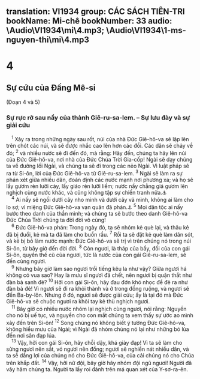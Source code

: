 translation: VI1934
group: CÁC SÁCH TIÊN-TRI
bookName: Mi-chê 
bookNumber: 33
audio: \Audio\VI1934\mi\4.mp3; \Audio\VI1934\1-ms-nguyen-thi\mi\4.mp3
-------

<div class="title"><h1>4</h1><h2>Sự cứu của Đấng Mê-si</h2><p>(Đoạn 4 và 5)</p><h3>Sự rực rỡ sau nầy của thành Giê-ru-sa-lem. – Sự lưu đày và sự giải cứu</h3></div>
<span class="verse mi_4_1"> <sup>1</sup> Xảy ra trong những ngày sau rốt, núi của nhà Đức Giê-hô-va sẽ lập lên trên chót các núi, và sẽ được nhắc cao lên hơn các đồi. Các dân sẽ chảy về đó; </span>
<span class="verse mi_4_2"><sup>2</sup> và nhiều nước sẽ đi đến đó, mà rằng: Hãy đến, chúng ta hãy lên núi của Đức Giê-hô-va, nơi nhà của Đức Chúa Trời Gia-cốp! Ngài sẽ dạy chúng ta về đường lối Ngài, và chúng ta sẽ đi trong các nẻo Ngài. Vì luật pháp sẽ ra từ Si-ôn, lời của Đức Giê-hô-va từ Giê-ru-sa-lem. </span>
<span class="verse mi_4_3"><sup>3</sup> Ngài sẽ làm ra sự phán xét giữa nhiều dân, đoán định các nước mạnh nơi phương xa; và họ sẽ lấy gươm rèn lưỡi cày, lấy giáo rèn lưỡi liềm; nước nầy chẳng giá gươm lên nghịch cùng nước khác, và cũng không tập sự chiến tranh nữa.<a data-toggle="tooltip" data-placement="bottom" title="Es 2:4; Gio 3:10">⚓</a><br/></span>
<span class="verse mi_4_4"> <sup>4</sup> Ai nấy sẽ ngồi dưới cây nho mình và dưới cây vả mình, không ai làm cho lo sợ; vì miệng Đức Giê-hô-va vạn quân đã phán.<a data-toggle="tooltip" data-placement="bottom" title="Xa 3:10">⚓</a></span>
<span class="verse mi_4_5"><sup>5</sup> Mọi dân tộc ai nấy bước theo danh của thần mình; và chúng ta sẽ bước theo danh Giê-hô-va Đức Chúa Trời chúng ta đời đời vô cùng! <br/></span>
<span class="verse mi_4_6"> <sup>6</sup> Đức Giê-hô-va phán: Trong ngày đó, ta sẽ nhóm kẻ què lại, và thâu kẻ đã bị đuổi, kẻ mà ta đã làm cho buồn rầu. </span>
<span class="verse mi_4_7"><sup>7</sup> Rồi ta sẽ đặt kẻ què làm dân sót, và kẻ bị bỏ làm nước mạnh: Đức Giê-hô-va sẽ trị vì trên chúng nó trong núi Si-ôn, từ bây giờ đến đời đời. </span>
<span class="verse mi_4_8"><sup>8</sup> Còn ngươi, là tháp của bầy, đồi của con gái Si-ôn, quyền thế cũ của ngươi, tức là nước của con gái Giê-ru-sa-lem, sẽ đến cùng ngươi. <br/></span>
<span class="verse mi_4_9"> <sup>9</sup> Nhưng bây giờ làm sao ngươi trổi tiếng kêu la như vậy? Giữa ngươi há không có vua sao? Hay là mưu sĩ ngươi đã chết, nên ngươi bị quặn thắt như đàn bà sanh đẻ? </span>
<span class="verse mi_4_10"><sup>10</sup> Hỡi con gái Si-ôn, hãy đau đớn khó nhọc để đẻ ra như đàn bà đẻ! Vì ngươi sẽ đi ra khỏi thành và ở trong đồng ruộng, và ngươi sẽ đến Ba-by-lôn. Nhưng ở đó, ngươi sẽ được giải cứu; ấy là tại đó mà Đức Giê-hô-va sẽ chuộc ngươi ra khỏi tay kẻ thù nghịch ngươi. <br/></span>
<span class="verse mi_4_11"> <sup>11</sup> Bây giờ có nhiều nước nhóm lại nghịch cùng ngươi, nói rằng: Nguyền cho nó bị uế tục, và nguyền cho con mắt chúng ta xem thấy sự ước ao mình xảy đến trên Si-ôn! </span>
<span class="verse mi_4_12"><sup>12</sup> Song chúng nó không biết ý tưởng Đức Giê-hô-va, không hiểu mưu của Ngài; vì Ngài đã nhóm chúng nó lại như những bó lúa đến nơi sân đạp lúa. <br/></span>
<span class="verse mi_4_13"> <sup>13</sup> Vậy, hỡi con gái Si-ôn, hãy chỗi dậy, khá giày đạp! Vì ta sẽ làm cho sừng ngươi nên sắt, vó ngươi nên đồng; ngươi sẽ nghiền nát nhiều dân, và ta sẽ dâng lợi của chúng nó cho Đức Giê-hô-va, của cải chúng nó cho Chúa trên khắp đất. </span>
<span class="verse mi_4_14"><sup>14</sup> Vậy, hỡi nữ đội, bây giờ hãy nhóm đội ngũ ngươi! Người đã vây hãm chúng ta. Người ta lấy roi đánh trên má quan xét của Y-sơ-ra-ên. <br/></span>
